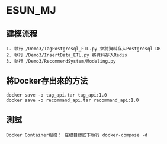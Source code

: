 # ESUN_MJ
## 建模流程
```
1. 執行 /Demo3/TagPostgresql_ETL.py 來將資料存入Postgresql DB
2. 執行 /Demo3/InsertData_ETL.py 將資料存入Redis
3. 執行 /Demo3/RecommendSystem/Modeling.py
```

## 將Docker存出來的方法
```
docker save -o tag_api.tar tag_api:1.0 
docker save -o recommand_api.tar recommand_api:1.0 
```
## 測試
```
Docker Container服務： 在根目錄底下執行 docker-compose -d
```